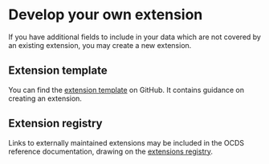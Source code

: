 # Develop your own extension 

If you have additional fields to include in your data which are not covered by an existing extension, you may create a new extension.

## Extension template

You can find the [extension template](https://github.com/open-contracting/standard_extension_template) on GitHub. It contains guidance on creating an extension.

## Extension registry

Links to externally maintained extensions may be included in the OCDS reference documentation, drawing on the [extensions registry](https://github.com/open-contracting/extension_registry). 
